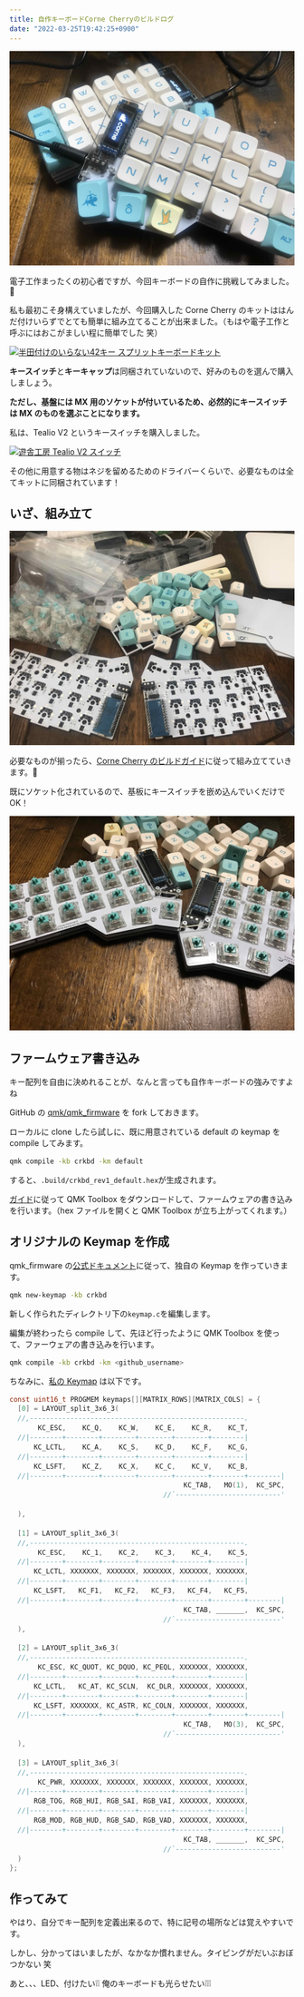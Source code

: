 ```yaml
---
title: 自作キーボードCorne Cherryのビルドログ
date: "2022-03-25T19:42:25+0900"
---
```


![キーボード](./keyboard_1.jpg)

電子工作まったくの初心者ですが、今回キーボードの自作に挑戦してみました。:tada:

私も最初こそ身構えていましたが、今回購入した Corne Cherry のキットははんだ付けいらずでとても簡単に組み立てることが出来ました。（もはや電子工作と呼ぶにはおこがましい程に簡単でした 笑）

[![半田付けのいらない42キー スプリットキーボードキット](https://bit-trade-one.co.jp/selfmadekb/wp-content/uploads/sites/6/2020/07/Corne%E3%83%90%E3%83%8A%E3%83%BC.jpg)](https://bit-trade-one.co.jp/selfmadekb/adskbcc/)

**キースイッチ**と**キーキャップ**は同梱されていないので、好みのものを選んで購入しましょう。

**ただし、基盤には MX 用のソケットが付いているため、必然的にキースイッチは MX のものを選ぶことになります。**

私は、Tealio V2 というキースイッチを購入しました。

[![遊舎工房 Tealio V2 スイッチ](https://cdn.shopify.com/s/files/1/0532/0880/9633/products/A02TE-5_600x.jpg?v=1612415748)](https://shop.yushakobo.jp/products/a02te?variant=37665710866593)

その他に用意する物はネジを留めるためのドライバーくらいで、必要なものは全てキットに同梱されています！

## いざ、組み立て

![キーボードパーツ](./keyboard_2.jpg)

必要なものが揃ったら、[Corne Cherry のビルドガイド](https://github.com/foostan/crkbd/blob/main/corne-cherry/doc/v3/buildguide_jp.md)に従って組み立てていきます。:muscle:

既にソケット化されているので、基板にキースイッチを嵌め込んでいくだけで OK！

![キーボード組み立て](./keyboard_3.jpg)

## ファームウェア書き込み

キー配列を自由に決めれることが、なんと言っても自作キーボードの強みですよね

GitHub の [qmk/qmk_firmware](https://github.com/qmk/qmk_firmware) を fork しておきます。

ローカルに clone したら試しに、既に用意されている default の keymap を compile してみます。

```bash
qmk compile -kb crkbd -km default
```

すると、`.build/crkbd_rev1_default.hex`が生成されます。

[ガイド](https://github.com/foostan/crkbd/blob/main/doc/firmware_jp.md)に従って QMK Toolbox をダウンロードして、ファームウェアの書き込みを行います。（hex ファイルを開くと QMK Toolbox が立ち上がってくれます。）

## オリジナルの Keymap を作成

qmk_firmware の[公式ドキュメント](https://docs.qmk.fm/#/newbs_building_firmware?id=create-a-new-keymap)に従って、独自の Keymap を作っていきます。

```bash
qmk new-keymap -kb crkbd
```

新しく作られたディレクトリ下の`keymap.c`を編集します。

編集が終わったら compile して、先ほど行ったように QMK Toolbox を使って、ファーウェアの書き込みを行います。

```bash
qmk compile -kb crkbd -km <github_username>
```

ちなみに、[私の Keymap](https://github.com/akhrszk/qmk_firmware/blob/akhrszk/keyboards/crkbd/keymaps/akhrszk/keymap.c) は以下です。

```c
const uint16_t PROGMEM keymaps[][MATRIX_ROWS][MATRIX_COLS] = {
  [0] = LAYOUT_split_3x6_3(
  //,-----------------------------------------------------.                    ,-----------------------------------------------------.
       KC_ESC,    KC_Q,    KC_W,    KC_E,    KC_R,    KC_T,                         KC_Y,    KC_U,    KC_I,    KC_O,   KC_P,   KC_GRV,
  //|--------+--------+--------+--------+--------+--------|                    |--------+--------+--------+--------+--------+--------|
      KC_LCTL,    KC_A,    KC_S,    KC_D,    KC_F,    KC_G,                         KC_H,    KC_J,    KC_K,    KC_L, KC_LBRC, KC_RBRC,
  //|--------+--------+--------+--------+--------+--------|                    |--------+--------+--------+--------+--------+--------|
      KC_LSFT,    KC_Z,    KC_X,    KC_C,    KC_V,    KC_B,                         KC_N,    KC_M, KC_COMM,  KC_DOT, KC_SLSH, KC_RSFT,
  //|--------+--------+--------+--------+--------+--------+--------|  |--------+--------+--------+--------+--------+--------+--------|
                                           KC_TAB,   MO(1),  KC_SPC,     KC_ENT,   MO(2), KC_RCMD
                                      //`--------------------------'  `--------------------------'

  ),

  [1] = LAYOUT_split_3x6_3(
  //,-----------------------------------------------------.                    ,-----------------------------------------------------.
       KC_ESC,    KC_1,    KC_2,    KC_3,    KC_4,    KC_5,                         KC_6,    KC_7,    KC_8,    KC_9,    KC_0, KC_BSPC,
  //|--------+--------+--------+--------+--------+--------|                    |--------+--------+--------+--------+--------+--------|
      KC_LCTL, XXXXXXX, XXXXXXX, XXXXXXX, XXXXXXX, XXXXXXX,                      KC_LEFT, KC_DOWN,   KC_UP,KC_RIGHT,  KC_F11,  KC_F12,
  //|--------+--------+--------+--------+--------+--------|                    |--------+--------+--------+--------+--------+--------|
      KC_LSFT,   KC_F1,   KC_F2,   KC_F3,   KC_F4,   KC_F5,                        KC_F6,   KC_F7,   KC_F8,   KC_F9,  KC_F10, KC_RSFT,
  //|--------+--------+--------+--------+--------+--------+--------|  |--------+--------+--------+--------+--------+--------+--------|
                                           KC_TAB, _______,  KC_SPC,     KC_ENT,   MO(3), KC_RCMD
                                      //`--------------------------'  `--------------------------'
  ),

  [2] = LAYOUT_split_3x6_3(
  //,-----------------------------------------------------.                    ,-----------------------------------------------------.
       KC_ESC, KC_QUOT, KC_DQUO, KC_PEQL, XXXXXXX, XXXXXXX,                      XXXXXXX, KC_UNDS, KC_EXLM, KC_QUES, KC_PERC, KC_MINS,
  //|--------+--------+--------+--------+--------+--------|                    |--------+--------+--------+--------+--------+--------|
      KC_LCTL,   KC_AT, KC_SCLN,  KC_DLR, XXXXXXX, XXXXXXX,                      KC_HASH, XXXXXXX, XXXXXXX, KC_PLUS, KC_LPRN, KC_RPRN,
  //|--------+--------+--------+--------+--------+--------|                    |--------+--------+--------+--------+--------+--------|
      KC_LSFT, XXXXXXX, KC_ASTR, KC_COLN, XXXXXXX, XXXXXXX,                      KC_AMPR, KC_PMNS, KC_CIRC, KC_CIRC, KC_BSLS, KC_RSFT,
  //|--------+--------+--------+--------+--------+--------+--------|  |--------+--------+--------+--------+--------+--------+--------|
                                           KC_TAB,   MO(3),  KC_SPC,     KC_ENT, _______, KC_RCMD
                                      //`--------------------------'  `--------------------------'
  ),

  [3] = LAYOUT_split_3x6_3(
  //,-----------------------------------------------------.                    ,-----------------------------------------------------.
       KC_PWR, XXXXXXX, XXXXXXX, XXXXXXX, XXXXXXX, XXXXXXX,                      XXXXXXX, XXXXXXX, XXXXXXX, XXXXXXX, XXXXXXX,   RESET,
  //|--------+--------+--------+--------+--------+--------|                    |--------+--------+--------+--------+--------+--------|
      RGB_TOG, RGB_HUI, RGB_SAI, RGB_VAI, XXXXXXX, XXXXXXX,                      XXXXXXX, KC_KB_VOLUME_DOWN, KC_KB_VOLUME_UP, XXXXXXX, XXXXXXX, XXXXXXX,
  //|--------+--------+--------+--------+--------+--------|                    |--------+--------+--------+--------+--------+--------|
      RGB_MOD, RGB_HUD, RGB_SAD, RGB_VAD, XXXXXXX, XXXXXXX,                      XXXXXXX, KC_KB_MUTE, XXXXXXX, XXXXXXX, XXXXXXX, KC_RALT,
  //|--------+--------+--------+--------+--------+--------+--------|  |--------+--------+--------+--------+--------+--------+--------|
                                           KC_TAB, _______,  KC_SPC,     KC_ENT, _______, KC_RCMD
                                      //`--------------------------'  `--------------------------'
  )
};
```

## 作ってみて

やはり、自分でキー配列を定義出来るので、特に記号の場所などは覚えやすいです。

しかし、分かってはいましたが、なかなか慣れません。タイピングがだいぶおぼつかない 笑

あと、、、LED、付けたい:grey_exclamation::grey_exclamation: 俺のキーボードも光らせたい:grey_exclamation::grey_exclamation::grey_exclamation:
